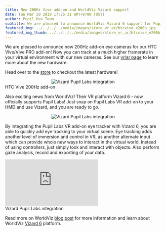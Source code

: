```yaml
--- 
title: New 200Hz Vive add-on and WorldViz Vizard support
date: Tue Mar 20 2019 17:25:31 GMT+0700 (DST) 
author: Pupil Dev Team 
subtitle: We are pleased to announce WorldViz Vizard 6 support for Pupil and 200Hz eye cameras for our HTC Vive/Vive PRO add-on...
featured_img: ../../../../media/images/store_vr_ar/htcvive_e200b.jpg
featured_img_thumb: ../../../../media/images/store_vr_ar/htcvive_e200b.jpg
---
```


We are pleased to announce new 200Hz add-on eye cameras for our HTC Vive/Vive PRO add-on! Now you can track at a much higher framerate in your virtual environment with our new cameras. See our [vr/ar page](https://pupil-labs.com/vr-ar/) to learn more about the new hardware.

Head over to the [store](https://pupil-labs.com/store) to checkout the latest hardware!

<div class="Feature-image-wrapper" style="text-align:center;">
	<img src="../../../../media/images/store_vr_ar/htcvive_e200b.jpg" class='Feature-image' alt="Vizard Pupil Labs integration"/>
</div>

<div class="small u-padBottom--2">HTC Vive 200Hz add-on</div>

Also exciting news from WorldViz! Their VR platform Vizard 6 - now officially supports Pupil Labs! Just snap on Pupil Labs VR add-on to your HMD and use Vizard, and you are ready to go.

<div class="Feature-image-wrapper" style="text-align:center;">
	<img src="../../../../media/images/blog/vizard.jpg" class='Feature-image u-padBottom--2 u-padTop--2' alt="Vizard Pupil Labs integration"/>
</div>

By integrating the Pupil Labs VR add-on eye tracker with Vizard 6, you are able to quickly add eye tracking to your virtual scene. Eye tracking adds another level of immersion and control in VR, as another alternate input which can provide whole new ways to interact in the virtual world. Instead of using controllers, just simply look and interact with objects. Also perform gaze analysis, record and exporting of your data. 

<div class="Feature-video-container-16by9">
  <iframe class="Feature-video u-padTop--2" src="https://www.youtube.com/embed/YdQKky3ZOow?rel=0" frameborder="0" webkitallowfullscreen mozallowfullscreen allowfullscreen></iframe>
</div>

<div class="small u-padBottom--2">Vizard Pupil Labs integration</div>

Read more on WorldViz [blog post](https://www.worldviz.com/post/eye-tracking-everywhere-why-care) for more information and learn about WorldViz [Vizard 6](https://www.worldviz.com/vizard) platform.
